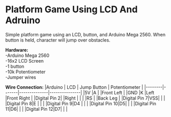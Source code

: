 # Platform Game Using LCD And Adruino

Simple platform game using an LCD, button, and Arduino Mega 2560. When button is held, character will jump over obstacles.      


**Hardware:**    
-Arduino Mega 2560    
-16x2 LCD Screen    
-1 button    
-10k Potentiometer    
-Jumper wires     
   

**Wire Connection:**
|Arduino |  LCD  | Jump Button  | Potentiometer |
|--------|-------|--------------|---------------|
|5V      |A      |              |Front Left     |
|GND     |K      |Left          |Front Right     |
|Digital Pin 2|  |Right         |               |
|        |RS     |              |Back Leg       |
|Digital Pin 7|VSS|             |               |
|Digital Pin 8|E |              |               |
|Digital Pin 9|D4 |             |               |
|Digital Pin 10|D5|             |               | 
|Digital Pin 11|D6|             |               |
|Digital Pin 12|D7|             |               |






